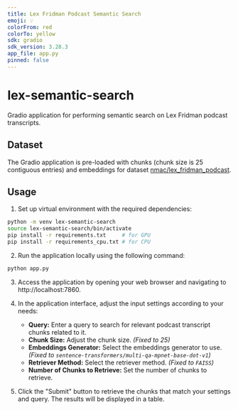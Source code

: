 ```yaml
---
title: Lex Fridman Podcast Semantic Search
emoji: 💡
colorFrom: red
colorTo: yellow
sdk: gradio
sdk_version: 3.28.3
app_file: app.py
pinned: false
---
```

# lex-semantic-search

Gradio application for performing semantic search on Lex Fridman podcast transcripts.

## Dataset

The Gradio application is pre-loaded with chunks (chunk size is 25 contiguous entries) and embeddings for dataset [nmac/lex_fridman_podcast](https://huggingface.co/datasets/nmac/lex_fridman_podcast).

## Usage

1. Set up virtual environment with the required dependencies:
```bash
python -m venv lex-semantic-search
source lex-semantic-search/bin/activate 
pip install -r requirements.txt     # for GPU
pip install -r requirements_cpu.txt # for CPU
```

2. Run the application locally using the following command:
```bash
python app.py
```

3. Access the application by opening your web browser and navigating to http://localhost:7860.

4. In the application interface, adjust the input settings according to your needs:
   - **Query:** Enter a query to search for relevant podcast transcript chunks related to it.
   - **Chunk Size:** Adjust the chunk size. *(Fixed to 25)*
   - **Embeddings Generator:** Select the embeddings generator to use. *(Fixed to `sentence-transformers/multi-qa-mpnet-base-dot-v1`)*
   - **Retriever Method:** Select the retriever method. *(Fixed to `FAISS`)*
   - **Number of Chunks to Retrieve:** Set the number of chunks to retrieve.

5. Click the "Submit" button to retrieve the chunks that match your settings and query. The results will be displayed in a table.
